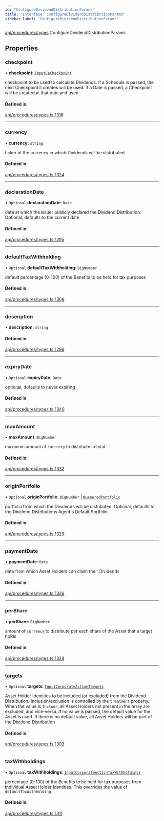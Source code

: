 ```yaml
---
id: "ConfigureDividendDistributionParams"
title: "Interface: ConfigureDividendDistributionParams"
sidebar_label: "ConfigureDividendDistributionParams"
---
```


[api/procedures/types](../../../../../modules/API/Procedures/Types/Types.md).ConfigureDividendDistributionParams

## Properties

### checkpoint

• **checkpoint**: [`InputCaCheckpoint`](../../../../../modules/API/Entities/Asset/Fungible/Checkpoints/Types/Types.md#inputcacheckpoint)

checkpoint to be used to calculate Dividends. If a Schedule is passed, the next Checkpoint it creates will be used.
  If a Date is passed, a Checkpoint will be created at that date and used

#### Defined in

[api/procedures/types.ts:1316](https://github.com/PolymeshAssociation/polymesh-sdk/blob/88db4a911/src/api/procedures/types.ts#L1316)

___

### currency

• **currency**: `string`

ticker of the currency in which Dividends will be distributed

#### Defined in

[api/procedures/types.ts:1324](https://github.com/PolymeshAssociation/polymesh-sdk/blob/88db4a911/src/api/procedures/types.ts#L1324)

___

### declarationDate

• `Optional` **declarationDate**: `Date`

date at which the issuer publicly declared the Dividend Distribution. Optional, defaults to the current date

#### Defined in

[api/procedures/types.ts:1295](https://github.com/PolymeshAssociation/polymesh-sdk/blob/88db4a911/src/api/procedures/types.ts#L1295)

___

### defaultTaxWithholding

• `Optional` **defaultTaxWithholding**: `BigNumber`

default percentage (0-100) of the Benefits to be held for tax purposes

#### Defined in

[api/procedures/types.ts:1306](https://github.com/PolymeshAssociation/polymesh-sdk/blob/88db4a911/src/api/procedures/types.ts#L1306)

___

### description

• **description**: `string`

#### Defined in

[api/procedures/types.ts:1296](https://github.com/PolymeshAssociation/polymesh-sdk/blob/88db4a911/src/api/procedures/types.ts#L1296)

___

### expiryDate

• `Optional` **expiryDate**: `Date`

optional, defaults to never expiring

#### Defined in

[api/procedures/types.ts:1340](https://github.com/PolymeshAssociation/polymesh-sdk/blob/88db4a911/src/api/procedures/types.ts#L1340)

___

### maxAmount

• **maxAmount**: `BigNumber`

maximum amount of `currency` to distribute in total

#### Defined in

[api/procedures/types.ts:1332](https://github.com/PolymeshAssociation/polymesh-sdk/blob/88db4a911/src/api/procedures/types.ts#L1332)

___

### originPortfolio

• `Optional` **originPortfolio**: `BigNumber` \| [`NumberedPortfolio`](../../../../../classes/API/Entities/NumberedPortfolio/NumberedPortfolio.md)

portfolio from which the Dividends will be distributed. Optional, defaults to the Dividend Distributions Agent's Default Portfolio

#### Defined in

[api/procedures/types.ts:1320](https://github.com/PolymeshAssociation/polymesh-sdk/blob/88db4a911/src/api/procedures/types.ts#L1320)

___

### paymentDate

• **paymentDate**: `Date`

date from which Asset Holders can claim their Dividends

#### Defined in

[api/procedures/types.ts:1336](https://github.com/PolymeshAssociation/polymesh-sdk/blob/88db4a911/src/api/procedures/types.ts#L1336)

___

### perShare

• **perShare**: `BigNumber`

amount of `currency` to distribute per each share of the Asset that a target holds

#### Defined in

[api/procedures/types.ts:1328](https://github.com/PolymeshAssociation/polymesh-sdk/blob/88db4a911/src/api/procedures/types.ts#L1328)

___

### targets

• `Optional` **targets**: [`InputCorporateActionTargets`](../../../../../modules/API/Procedures/Types/Types.md#inputcorporateactiontargets)

Asset Holder Identities to be included (or excluded) from the Dividend Distribution. Inclusion/exclusion is controlled by the `treatment`
  property. When the value is `Include`, all Asset Holders not present in the array are excluded, and vice-versa. If no value is passed,
  the default value for the Asset is used. If there is no default value, all Asset Holders will be part of the Dividend Distribution

#### Defined in

[api/procedures/types.ts:1302](https://github.com/PolymeshAssociation/polymesh-sdk/blob/88db4a911/src/api/procedures/types.ts#L1302)

___

### taxWithholdings

• `Optional` **taxWithholdings**: [`InputCorporateActionTaxWithholdings`](../../../../../modules/API/Procedures/Types/Types.md#inputcorporateactiontaxwithholdings)

percentage (0-100) of the Benefits to be held for tax purposes from individual Asset Holder Identities.
  This overrides the value of `defaultTaxWithholding`

#### Defined in

[api/procedures/types.ts:1311](https://github.com/PolymeshAssociation/polymesh-sdk/blob/88db4a911/src/api/procedures/types.ts#L1311)
